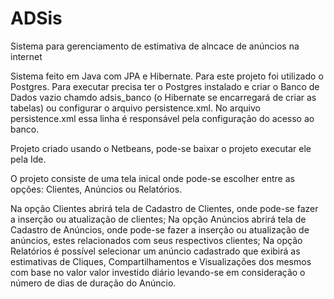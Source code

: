# ADSis

Sistema para gerenciamento de estimativa de alncace de anúncios na internet

Sistema feito em Java com JPA e Hibernate. Para este projeto foi utilizado o Postgres.
Para executar precisa ter o Postgres instalado e criar o Banco de Dados vazio chamdo adsis_banco (o Hibernate se encarregará de criar as tabelas)
ou configurar o arquivo persistence.xml. No arquivo persistence.xml essa linha é responsável pela configuração
do acesso ao banco.

<property name="javax.persistence.jdbc.url" value="jdbc:postgresql://localhost:5432/adsis_banco"/>

Projeto criado usando o Netbeans, pode-se baixar o projeto executar ele pela Ide.

O projeto consiste de uma tela inical onde pode-se escolher entre as opções: Clientes, Anúncios ou Relatórios.

Na opção Clientes abrirá tela de Cadastro de Clientes, onde pode-se fazer a inserção ou atualização de clientes;
Na opção Anúncios abrirá tela de Cadastro de Anúncios, onde pode-se fazer a inserção ou atualização de anúncios, estes relacionados com seus respectivos clientes;
Na opção Relatórios é possível selecionar um anúncio cadastrado que exibirá as estimativas de Cliques, Compartilhamentos e Visualizações dos mesmos com base no valor
valor investido diário levando-se em consideração o número de dias de duração do Anúncio.
